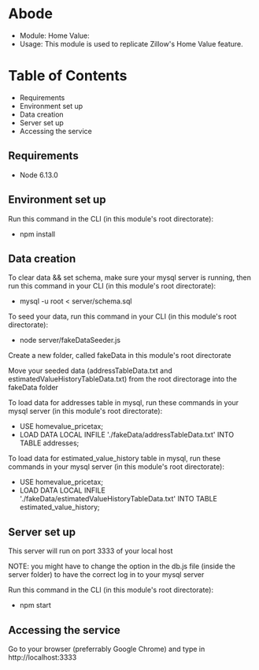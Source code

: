 # Abode
- Module: Home Value:
- Usage: This module is used to replicate Zillow's Home Value feature.


# Table of Contents
- Requirements
- Environment set up
- Data creation
- Server set up
- Accessing the service

## Requirements
- Node 6.13.0

## Environment set up
Run this command in the CLI (in this module's root directorate):
- npm install

## Data creation
To clear data && set schema, make sure your mysql server is running, then run this command in your CLI (in this module's root directorate):
- mysql -u root < server/schema.sql

To seed your data, run this command in your CLI (in this module's root directorate):
- node server/fakeDataSeeder.js

Create a new folder, called fakeData in this module's root directorate

Move your seeded data (addressTableData.txt and estimatedValueHistoryTableData.txt) from the root directorage into the fakeData folder

To load data for addresses table in mysql, run these commands in your mysql server (in this module's root directorate):
- USE homevalue_pricetax;
- LOAD DATA LOCAL INFILE './fakeData/addressTableData.txt' INTO TABLE addresses;

To load data for estimated_value_history table in mysql, run these commands in your mysql server (in this module's root directorate):
- USE homevalue_pricetax;
- LOAD DATA LOCAL INFILE './fakeData/estimatedValueHistoryTableData.txt' INTO TABLE estimated_value_history;

## Server set up
This server will run on port 3333 of your local host

NOTE: you might have to change the option in the db.js file (inside the server folder) to have the correct log in to your mysql server

Run this command in the CLI (in this module's root directorate):
- npm start

## Accessing the service
Go to your browser (preferrably Google Chrome) and type in http://localhost:3333